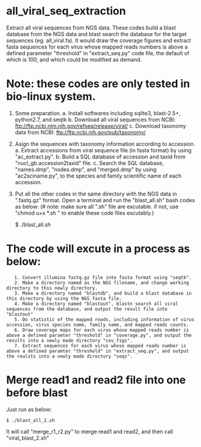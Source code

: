 # all_viral_seq_extraction
Extract all viral sequences from NGS data.
These codes build a blast database from the NGS data and blast search the database for the target sequences (eg. all_viral.fa). It would draw the coverage figures and extract fasta sequences for each virus whose mapped reads numbers is above a defined parameter "threshold" in "extract_seq.py" code file, the default of which is 100, and which could be modified as demand.

# Note: these codes are only tested in bio-linux system.
1. Some preparation.
    a. Install softwares including sqlite3, blast-2.5+, python2.7, and seqtk
    b. Download all viral sequences from NCBI:
       ftp://ftp.ncbi.nlm.nih.gov/refseq/release/viral/
    c. Download taxonomy data from NCBI:
       ftp://ftp.ncbi.nih.gov/pub/taxonomy/

2. Asign the sequences with taxonomy information according to accession.
    a. Extract accessions from viral sequence file (in fasta format) by using "ac_extract.py".
    b. Build a SQL database of accession and taxid from "nucl_gb.accession2taxid" file.
    c. Search the SQL database, "names.dmp", "nodes.dmp", and "merged.dmp" by using "ac2sciname.py", to the species and family  scientific name of each accession.
    
3. Put all the other codes in the same directory with the NGS data in ".fastq.gz" format. Open a terminal and run the "blast_all.sh" bash codes as below: (# note: make sure all ".sh" file are excutable. if not, use "chmod u+x *.sh " to enable these code files excutably.)

    $ ./blast_all.sh


# The code will excute in a process as below:
       1. Convert illumina fastq.gz file into fasta format using "seqtk".
       2. Make a directory named as the NGS filename, and change working directory to this newly directory.
       3. Make a directory named "blastdb", and build a blast database in this directory by using the NGS fasta file.
       4. Make a directory named "blastout", blastn search all viral sequences from the database, and output the result file into "blastout"
       5. Do statistic of the mapped reads, including information of virus accession, virus species name, family name, and mapped reads counts.
       6. Draw coverage maps for each virus whose mapped reads number is above a defined paramter "threshold" in "coverage.py", and output the results into a newly made directory "cov_figs".
       7. Extract sequences for each virus whose mapped reads number is above a defined paramter "threshold" in "extract_seq.py", and output the reulsts into a newly made directory "seqs".

# Merge read1 and read2 file into one before blast
Just run as below:
    
    $ ./blast_all_2.sh   
It will call "merge_r1_r2.py" to merge read1 and read2, and then call "viral_blast_2.sh"
